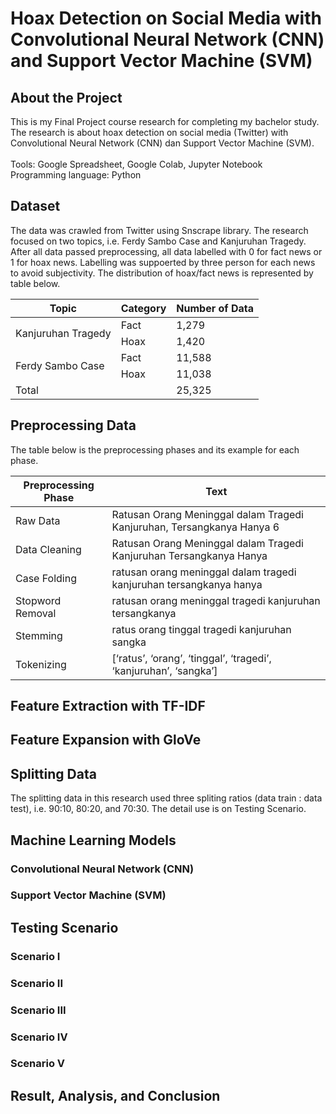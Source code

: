 # Hoax Detection on Social Media with Convolutional Neural Network (CNN) and Support Vector Machine (SVM)

## About the Project
This is my Final Project course research for completing my bachelor study. The research is about hoax detection on social media (Twitter) with Convolutional Neural Network (CNN) dan Support Vector Machine (SVM). </br></br>
Tools: Google Spreadsheet, Google Colab, Jupyter Notebook </br>
Programming language: Python

## Dataset
The data was crawled from Twitter using Snscrape library. The research focused on two topics, i.e. Ferdy Sambo Case and Kanjuruhan Tragedy. After all data passed preprocessing, all data labelled with 0 for fact news or 1 for hoax news. Labelling was suppoerted by three person for each news to avoid subjectivity. The distribution of hoax/fact news is represented by table below.

<table>
    <thead>
        <tr>
            <th>Topic</th>
            <th>Category</th>
            <th>Number of Data</th>
        </tr>
    </thead>
    <tbody>
        <tr>
            <td rowspan=2>Kanjuruhan Tragedy</td>
            <td>Fact</td>
            <td>1,279</td>
        </tr>
        <tr>
            <td>Hoax</td>
            <td>1,420</td>
        </tr>
        <tr>
            <td rowspan=2>Ferdy Sambo Case</td>
            <td>Fact</td>
            <td>11,588</td>
        </tr>
        <tr>
            <td>Hoax</td>
            <td>11,038</td>
        </tr>
        <tr>
            <td colspan=2>Total</td>
            <td>25,325</td>
        </tr>
    </tbody>
</table>

## Preprocessing Data
The table below is the preprocessing phases and its example for each phase.

<table>
    <thead>
        <tr>
            <th>Preprocessing Phase</th>
            <th>Text</th>
        </tr>
    </thead>
    <tbody>
        <tr>
            <td>Raw Data</td>
            <td>Ratusan Orang Meninggal dalam Tragedi Kanjuruhan, Tersangkanya Hanya 6</td>
        </tr>
        <tr>
            <td>Data Cleaning</td>
            <td>Ratusan Orang Meninggal dalam Tragedi Kanjuruhan Tersangkanya Hanya</td>
        </tr>
        <tr>
            <td>Case Folding</td>
            <td>ratusan orang meninggal dalam tragedi kanjuruhan tersangkanya hanya</td>
        </tr>
        <tr>
            <td>Stopword Removal</td>
            <td>ratusan orang meninggal tragedi kanjuruhan tersangkanya</td>
        </tr>
        <tr>
            <td>Stemming</td>
            <td>ratus orang tinggal tragedi kanjuruhan sangka</td>
        </tr>
        <tr>
            <td>Tokenizing</td>
            <td>[‘ratus’, ‘orang’, ‘tinggal’, ‘tragedi’, ‘kanjuruhan’, ‘sangka’]</td>
        </tr>
    </tbody>
</table>

## Feature Extraction with TF-IDF


## Feature Expansion with GloVe


## Splitting Data
The splitting data in this research used three spliting ratios (data train : data test), i.e. 90:10, 80:20, and 70:30. The detail use is on Testing Scenario.

## Machine Learning Models

### Convolutional Neural Network (CNN)

### Support Vector Machine (SVM)


## Testing Scenario

### Scenario I

### Scenario II

### Scenario III

### Scenario IV

### Scenario V


## Result, Analysis, and Conclusion

